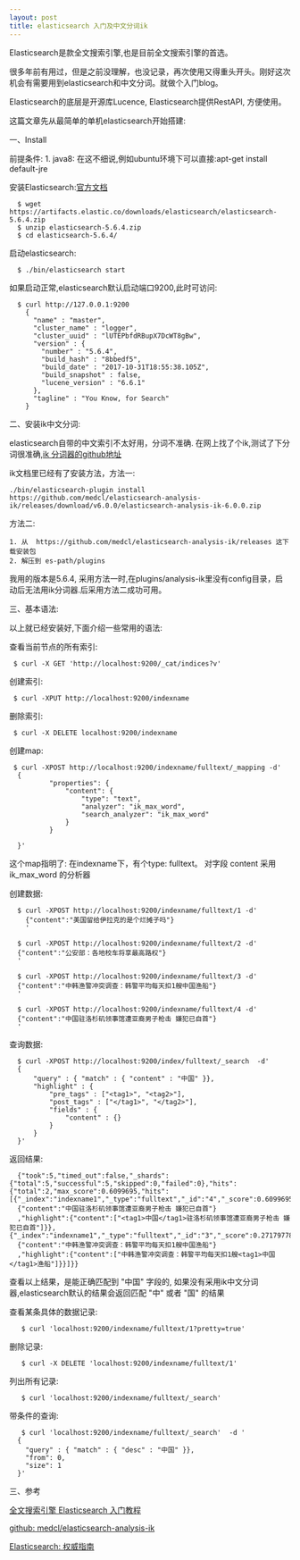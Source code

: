 ```yaml
---
layout: post
title: elasticsearch 入门及中文分词ik
---
```


Elasticsearch是款全文搜索引擎,也是目前全文搜索引擎的首选。

很多年前有用过，但是之前没理解，也没记录，再次使用又得重头开头。刚好这次机会有需要用到elasticsearch和中文分词。就做个入门blog。

Elasticsearch的底层是开源库Lucence, Elasticsearch提供RestAPI, 方便使用。

这篇文章先从最简单的单机elasticsearch开始搭建:

一、Install

  前提条件:
      1. java8: 在这不细说,例如ubuntu环境下可以直接:apt-get install default-jre
      
  安装Elasticsearch:[官方文档](https://www.elastic.co/guide/en/elasticsearch/reference/current/zip-targz.html)
      
      $ wget https://artifacts.elastic.co/downloads/elasticsearch/elasticsearch-5.6.4.zip
      $ unzip elasticsearch-5.6.4.zip
      $ cd elasticsearch-5.6.4/ 

  启动elasticsearch:
      
      $ ./bin/elasticsearch start
      
  如果启动正常,elasticsearch默认启动端口9200,此时可访问:
  
      $ curl http://127.0.0.1:9200
        {
          "name" : "master",
          "cluster_name" : "logger",
          "cluster_uuid" : "lUTEPbfdRBupX7DcWT8gBw",
          "version" : {
            "number" : "5.6.4",
            "build_hash" : "8bbedf5",
            "build_date" : "2017-10-31T18:55:38.105Z",
            "build_snapshot" : false,
            "lucene_version" : "6.6.1"
          },
          "tagline" : "You Know, for Search"
        }
 
二、安装ik中文分词:

  elasticsearch自带的中文索引不太好用，分词不准确. 在网上找了个ik,测试了下分词很准确,[ik 分词器的github地址](https://github.com/medcl/elasticsearch-analysis-ik)
  
  ik文档里已经有了安装方法，方法一:
  
    ./bin/elasticsearch-plugin install https://github.com/medcl/elasticsearch-analysis-ik/releases/download/v6.0.0/elasticsearch-analysis-ik-6.0.0.zip
    
  方法二: 
  
    1. 从  https://github.com/medcl/elasticsearch-analysis-ik/releases 这下载安装包
    2. 解压到 es-path/plugins
    
  我用的版本是5.6.4, 采用方法一时,在plugins/analysis-ik里没有config目录，启动后无法用ik分词器.后采用方法二成功可用。
    
三、基本语法:
  
  以上就已经安装好,下面介绍一些常用的语法:
  
  查看当前节点的所有索引:
  
     $ curl -X GET 'http://localhost:9200/_cat/indices?v'

  创建索引:
  
     $ curl -XPUT http://localhost:9200/indexname
     
  删除索引:
  
     $ curl -X DELETE localhost:9200/indexname
     
  创建map:
   
     $ curl -XPOST http://localhost:9200/indexname/fulltext/_mapping -d'
      {
              "properties": {
                  "content": {
                      "type": "text",
                      "analyzer": "ik_max_word",
                      "search_analyzer": "ik_max_word"
                  }
              }
          
      }'

   这个map指明了: 在indexname下，有个type: fulltext。 对字段 content 采用ik_max_word 的分析器
   
   创建数据:
   
      $ curl -XPOST http://localhost:9200/indexname/fulltext/1 -d'
        {"content":"美国留给伊拉克的是个烂摊子吗"}
        '
        
      $ curl -XPOST http://localhost:9200/indexname/fulltext/2 -d'
      {"content":"公安部：各地校车将享最高路权"}
      '
      
      $ curl -XPOST http://localhost:9200/indexname/fulltext/3 -d'
      {"content":"中韩渔警冲突调查：韩警平均每天扣1艘中国渔船"}
      '
      
      $ curl -XPOST http://localhost:9200/indexname/fulltext/4 -d'
      {"content":"中国驻洛杉矶领事馆遭亚裔男子枪击 嫌犯已自首"}
      '

   查询数据:
   
      $ curl -XPOST http://localhost:9200/index/fulltext/_search  -d'
      {
          "query" : { "match" : { "content" : "中国" }},
          "highlight" : {
              "pre_tags" : ["<tag1>", "<tag2>"],
              "post_tags" : ["</tag1>", "</tag2>"],
              "fields" : {
                  "content" : {}
              }
          }
      }'

   返回结果:
   
      {"took":5,"timed_out":false,"_shards":{"total":5,"successful":5,"skipped":0,"failed":0},"hits":{"total":2,"max_score":0.6099695,"hits":[{"_index":"indexname1","_type":"fulltext","_id":"4","_score":0.6099695,"_source":
      {"content":"中国驻洛杉矶领事馆遭亚裔男子枪击 嫌犯已自首"}
      ,"highlight":{"content":["<tag1>中国</tag1>驻洛杉矶领事馆遭亚裔男子枪击 嫌犯已自首"]}},{"_index":"indexname1","_type":"fulltext","_id":"3","_score":0.27179778,"_source":
      {"content":"中韩渔警冲突调查：韩警平均每天扣1艘中国渔船"}
      ,"highlight":{"content":["中韩渔警冲突调查：韩警平均每天扣1艘<tag1>中国</tag1>渔船"]}}]}}


   查看以上结果，是能正确匹配到 "中国" 字段的, 如果没有采用ik中文分词器,elasticsearch默认的结果会返回匹配 "中" 或者 "国" 的结果
   
   查看某条具体的数据记录:
   
       $ curl 'localhost:9200/indexname/fulltext/1?pretty=true'
       
   删除记录:
   
       $ curl -X DELETE 'localhost:9200/indexname/fulltext/1'
       
   列出所有记录:
   
       $ curl 'localhost:9200/indexname/fulltext/_search'
       
   带条件的查询:
   
       $ curl 'localhost:9200/indexname/fulltext/_search'  -d '
      {
        "query" : { "match" : { "desc" : "中国" }},
        "from": 0,
        "size": 1
      }'


三、参考
 
  [全文搜索引擎 Elasticsearch 入门教程](http://www.ruanyifeng.com/blog/2017/08/elasticsearch.html)
  
  [github: medcl/elasticsearch-analysis-ik](https://github.com/medcl/elasticsearch-analysis-ik)
  
  [Elasticsearch: 权威指南](https://www.elastic.co/guide/cn/elasticsearch/guide/current/index.html)
